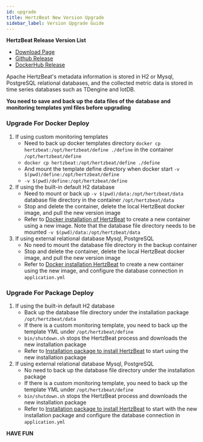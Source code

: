 ```yaml
---
id: upgrade  
title: HertzBeat New Version Upgrade
sidebar_label: Version Upgrade Guide
---
```


**HertzBeat Release Version List**

- [Download Page](https://hertzbeat.apache.org/docs/download)
- [Github Release](https://github.com/apache/hertzbeat/releases)
- [DockerHub Release](https://hub.docker.com/r/apache/hertzbeat/tags)

Apache HertzBeat's metadata information is stored in H2 or Mysql, PostgreSQL relational databases, and the collected metric data is stored in time series databases such as TDengine and IotDB.

**You need to save and back up the data files of the database and monitoring templates yml files before upgrading**

### Upgrade For Docker Deploy

1. If using custom monitoring templates
   - Need to back up docker templates directory `docker cp hertzbeat:/opt/hertzbeat/define ./define` in the container `/opt/hertzbeat/define`
   - `docker cp hertzbeat:/opt/hertzbeat/define ./define`
   - And mount the template define directory when docker start `-v $(pwd)/define:/opt/hertzbeat/define`
   - `-v $(pwd)/define:/opt/hertzbeat/define`
2. If using the built-in default H2 database
   - Need to mount or back up `-v $(pwd)/data:/opt/hertzbeat/data` database file directory in the container `/opt/hertzbeat/data`
   - Stop and delete the container, delete the local HertzBeat docker image, and pull the new version image
   - Refer to [Docker installation of HertzBeat](./docker-deploy) to create a new container using a new image. Note that the database file directory needs to be mounted `-v $(pwd)/data:/opt/hertzbeat/data`
3. If using external relational database Mysql, PostgreSQL
   - No need to mount the database file directory in the backup container
   - Stop and delete the container, delete the local HertzBeat docker image, and pull the new version image
   - Refer to [Docker installation HertzBeat](./docker-deploy) to create a new container using the new image, and configure the database connection in `application.yml`

### Upgrade For Package Deploy

1. If using the built-in default H2 database
   - Back up the database file directory under the installation package `/opt/hertzbeat/data`
   - If there is a custom monitoring template, you need to back up the template YML under `/opt/hertzbeat/define`
   - `bin/shutdown.sh` stops the HertzBeat process and downloads the new installation package
   - Refer to [Installation package to install HertzBeat](./package-deploy) to start using the new installation package
2. If using external relational database Mysql, PostgreSQL
   - No need to back up the database file directory under the installation package
   - If there is a custom monitoring template, you need to back up the template YML under `/opt/hertzbeat/define`
   - `bin/shutdown.sh` stops the HertzBeat process and downloads the new installation package
   - Refer to [Installation package to install HertzBeat](./package-deploy) to start with the new installation package and configure the database connection in `application.yml`

**HAVE FUN**
